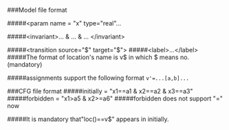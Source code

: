 ###Model file format

#####<param name = "x" type="real"...

#####\<invariant>... &amp; ... &amp; ... \</invariant>

#####\<transition source="$" target="$">
#####\<label>...\</label>
#####The format of location's name is v$ in which $ means no. (mandatory)

#####assignments support the following format
```v'=...[a,b]...```

###CFG file format
#####initially = "x1==a1 & x2==a2 & x3==a3"
#####forbidden = "x1>a5 & x2>=a6"
#####forbidden does not support "=" now

#####It is mandatory that"loc()==v$" appears in initially.



